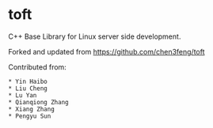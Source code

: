 toft
====

C++ Base Library for Linux server side development.

Forked and updated from https://github.com/chen3feng/toft

Contributed from:

    * Yin Haibo
    * Liu Cheng
    * Lu Yan
    * Qianqiong Zhang
    * Xiang Zhang
    * Pengyu Sun
